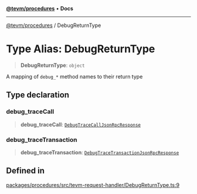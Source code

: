 [**@tevm/procedures**](../README.md) • **Docs**

***

[@tevm/procedures](../globals.md) / DebugReturnType

# Type Alias: DebugReturnType

> **DebugReturnType**: `object`

A mapping of `debug_*` method names to their return type

## Type declaration

### debug\_traceCall

> **debug\_traceCall**: [`DebugTraceCallJsonRpcResponse`](DebugTraceCallJsonRpcResponse.md)

### debug\_traceTransaction

> **debug\_traceTransaction**: [`DebugTraceTransactionJsonRpcResponse`](DebugTraceTransactionJsonRpcResponse.md)

## Defined in

[packages/procedures/src/tevm-request-handler/DebugReturnType.ts:9](https://github.com/qbzzt/tevm-monorepo/blob/main/packages/procedures/src/tevm-request-handler/DebugReturnType.ts#L9)

